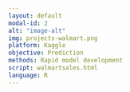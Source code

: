 ```yaml
---
layout: default
modal-id: 2
alt: "image-alt"
img: projects-walmart.png
platform: Kaggle
objective: Prediction
methods: Rapid model development
script: walmartsales.html
language: R
---
```

